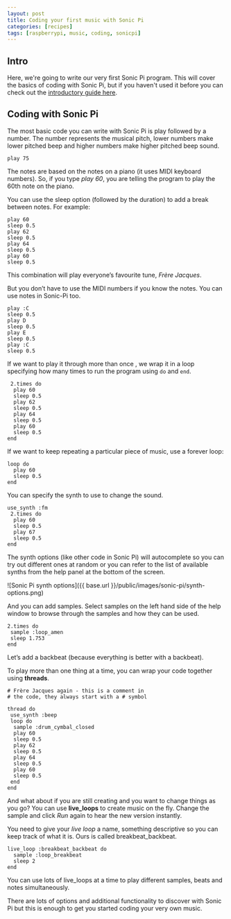 ```yaml
---
layout: post
title: Coding your first music with Sonic Pi
categories: [recipes]
tags: [raspberrypi, music, coding, sonicpi]
---
```


## Intro
Here, we're going to write our very first Sonic Pi program. This will cover the basics of coding with Sonic Pi, but if you haven't used it before you can check out the [introductory guide here](/getting-started-with-sonic-pi).

## Coding with Sonic Pi

The most basic code you can write with Sonic Pi is play followed by a number. The number represents the musical pitch, lower numbers make lower pitched beep and higher numbers make higher pitched beep sound.

    play 75

The notes are based on the notes on a piano (it uses MIDI keyboard numbers). So, if you type *play 60*, you are telling the program to play the 60th note on the piano.

You can use the sleep option (followed by the duration) to add a break between notes. For example:

    play 60
    sleep 0.5
    play 62
    sleep 0.5
    play 64
    sleep 0.5
    play 60
    sleep 0.5


  This combination will play everyone’s favourite tune, *Frère Jacques*.

But you don’t have to use the MIDI numbers if you know the notes. You can use notes in Sonic-Pi too.

    play :C
    sleep 0.5
    play D
    sleep 0.5
    play E
    sleep 0.5
    play :C
    sleep 0.5  

 If we want to play it through more than once , we wrap it in a loop specifying how many times to run the program using `do` and `end`.

     2.times do
      play 60
      sleep 0.5
      play 62
      sleep 0.5
      play 64
      sleep 0.5
      play 60
      sleep 0.5
    end

If we want to keep repeating a particular piece of music, use a forever loop:

    loop do
      play 60
      sleep 0.5
    end

You can specify the synth to use to change the sound.

    use_synth :fm
     2.times do
      play 60
      sleep 0.5
      play 67
      sleep 0.5
    end

The synth options (like other code in Sonic Pi) will autocomplete so you can try out different ones at random or you can refer to the list of available synths from the help panel at the bottom of the screen.    

![Sonic Pi synth options]({{ base.url }}/public/images/sonic-pi/synth-options.png)


And you can add samples. Select samples on the left hand side of the help window to browse through the samples and how they can be used.

    2.times do
     sample :loop_amen
     sleep 1.753
    end

Let’s add a backbeat (because everything is better with a backbeat).

To play more than one thing at a time, you can wrap your code together using **threads**.    

    # Frère Jacques again - this is a comment in
    # the code, they always start with a # symbol

    thread do
     use_synth :beep
     loop do
      sample :drum_cymbal_closed
      play 60
      sleep 0.5
      play 62
      sleep 0.5
      play 64
      sleep 0.5
      play 60
      sleep 0.5
     end
    end

And what about if you are still creating and you want to change things as you go? You can use **live_loops** to create music on the fly. Change the sample and click *Run* again to hear the new version instantly.

You need to give your *live loop* a name, something descriptive so you can keep track of what it is. Ours is called breakbeat_backbeat.

    live_loop :breakbeat_backbeat do
      sample :loop_breakbeat
      sleep 2
    end

You can use lots of live_loops at a time to play different samples, beats and notes simultaneously.

There are lots of options and additional functionality to discover with Sonic Pi but this is enough to get you started coding your very own music.
